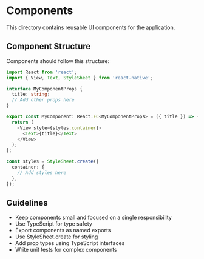 # Components

This directory contains reusable UI components for the application.

## Component Structure

Components should follow this structure:

```typescript
import React from 'react';
import { View, Text, StyleSheet } from 'react-native';

interface MyComponentProps {
  title: string;
  // Add other props here
}

export const MyComponent: React.FC<MyComponentProps> = ({ title }) => {
  return (
    <View style={styles.container}>
      <Text>{title}</Text>
    </View>
  );
};

const styles = StyleSheet.create({
  container: {
    // Add styles here
  },
});
```

## Guidelines

- Keep components small and focused on a single responsibility
- Use TypeScript for type safety
- Export components as named exports
- Use StyleSheet.create for styling
- Add prop types using TypeScript interfaces
- Write unit tests for complex components
